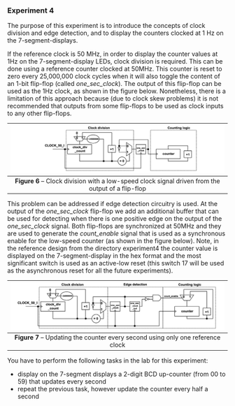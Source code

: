 ### Experiment 4

The purpose of this experiment is to introduce the concepts of clock division and edge detection, and to display the counters clocked at 1 Hz on the 7-segment-displays.

If the reference clock is 50 MHz, in order to display the counter values at 1Hz on the 7-segment-display LEDs, clock division is required. This can be done using a reference counter clocked at 50MHz. This counter is reset to zero every 25,000,000 clock cycles when it will also toggle the content of an 1-bit flip-flop (called *one\_sec\_clock*). The output of this flip-flop can be used as the 1Hz clock, as shown in the figure below. Nonetheless, there is a limitation of this approach because (due to clock skew problems) it is not recommended that outputs from some flip-flops to be used as clock inputs to any other flip-flops.
 
| ![](clock-div-skew.png) |
|:--:|
|**Figure 6** – Clock division with a low-speed clock signal driven from the output of a flip-flop|
<a name="clock-div-skew"></a>
 
This problem can be addressed if edge detection circuitry is used. At the output of the *one\_sec\_clock* flip-flop we add an additional buffer that can be used for detecting when there is one positive edge on the output of the *one\_sec\_clock* signal. Both flip-flops are synchronized at 50MHz and they are used to generate the *count\_enable* signal that is used as a synchronous enable for the low-speed counter (as shown in the figure below). Note, in the reference design from the directory experiment4 the counter value is displayed on the 7-segment-display in the hex format and the most significant switch is used as an active-low reset (this switch 17 will be used as the asynchronous reset for all the future experiments).
 
| ![](clock-div-no-skew.png) |
|:--:|
|**Figure 7** – Updating the counter every second using only one reference clock|
<a name="clock-div-no-skew"></a>
  
You have to perform the following tasks in the lab for this experiment:

* display on the 7-segment displays a 2-digit BCD up-counter (from 00 to 59) that updates every second
* repeat the previous task, however update the counter every half a second
